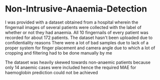 # Non-Intrusive-Anaemia-Detection

I was provided with a dataset obtained from a hospital wherein the fingernail images of several patients were collected with the label of whether or not they had anaemia. All 10 fingernails of every patient was recorded for about 172 patients. 
The dataset hasn't been uploaded due to confidentiality reasons
There were a lot of bad samples due to lack of a proper system for finger placement and camera angle due to which a lot of cropping and filtering had to be done manually by me

The dataset was heavily skewed towards non-anaemic patients because only 14 anaemic cases were included hence the required MAE for haemoglobin prediction could not be achieved 
